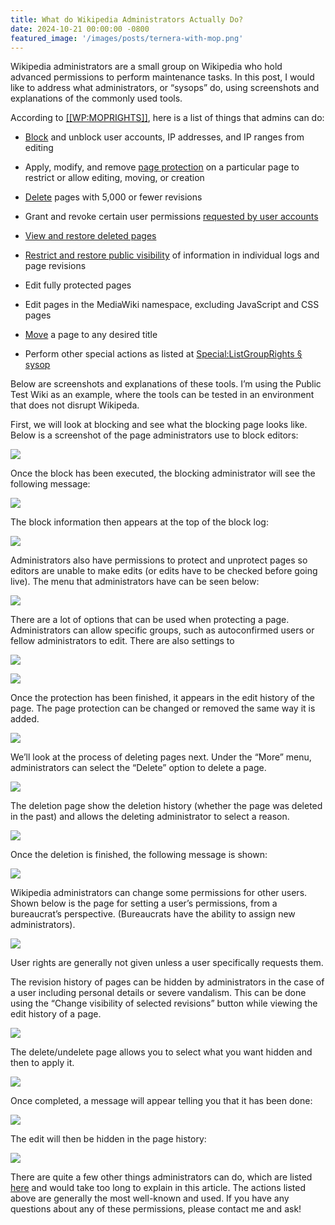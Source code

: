 ```yaml
---
title: What do Wikipedia Administrators Actually Do?
date: 2024-10-21 00:00:00 -0800
featured_image: '/images/posts/ternera-with-mop.png'
---
```


Wikipedia administrators are a small group on Wikipedia who hold advanced permissions to perform maintenance tasks. In this post, I would like to address what administrators, or “sysops” do, using screenshots and explanations of the commonly used tools.

According to [[[WP:MOPRIGHTS]]](https://en.wikipedia.org/wiki/WP:MOPRIGHTS), here is a list of things that admins can do:

* [Block](https://en.wikipedia.org/wiki/Wikipedia:Blocking_policy) and unblock user accounts, IP addresses, and IP ranges from editing

* Apply, modify, and remove [page protection](https://en.wikipedia.org/wiki/Wikipedia:Protection_policy) on a particular page to restrict or allow editing, moving, or creation

* [Delete](https://en.wikipedia.org/wiki/Wikipedia:Deletion_policy) pages with 5,000 or fewer revisions

* Grant and revoke certain user permissions [requested by user accounts](https://en.wikipedia.org/wiki/Wikipedia:Requests_for_permissions)

* [View and restore deleted pages](https://en.wikipedia.org/wiki/Wikipedia:Viewing_and_restoring_deleted_pages)

* [Restrict and restore public visibility](https://en.wikipedia.org/wiki/Wikipedia:RevDel) of information in individual logs and page revisions

* Edit fully protected pages

* Edit pages in the MediaWiki namespace, excluding JavaScript and CSS pages

* [Move](https://en.wikipedia.org/wiki/Help:Moving_a_page) a page to any desired title

* Perform other special actions as listed at [Special:ListGroupRights § sysop](https://en.wikipedia.org/wiki/Special:ListGroupRights#sysop)

Below are screenshots and explanations of these tools. I’m using the Public Test Wiki as an example, where the tools can be tested in an environment that does not disrupt Wikipeda.

First, we will look at blocking and see what the blocking page looks like. Below is a screenshot of the page administrators use to block editors:

![](https://cdn-images-1.medium.com/max/3368/1*ejkoPTn3dD32kB-dWpOs2g.png)

Once the block has been executed, the blocking administrator will see the following message:

![](https://cdn-images-1.medium.com/max/2000/1*y8mpxvn3NqiA2XuxlhGxyA.png)

The block information then appears at the top of the block log:

![](https://cdn-images-1.medium.com/max/3016/1*3LKYprxkHfoYlXbjPJkLjQ.png)

Administrators also have permissions to protect and unprotect pages so editors are unable to make edits (or edits have to be checked before going live). The menu that administrators have can be seen below:

![](https://cdn-images-1.medium.com/max/2000/1*Pcq9jC09IS7fx9BfTfdT3A.png)

There are a lot of options that can be used when protecting a page. Administrators can allow specific groups, such as autoconfirmed users or fellow administrators to edit. There are also settings to

![](https://cdn-images-1.medium.com/max/2000/1*pr4rTIIvuqS8jEYGtjRatw.png)

![](https://cdn-images-1.medium.com/max/2000/1*uvEYDlfMQ-QlF4CIYfWvqw.png)

Once the protection has been finished, it appears in the edit history of the page. The page protection can be changed or removed the same way it is added.

![](https://cdn-images-1.medium.com/max/2532/1*7HsnlaM80UyD8qmujenWoQ.png)

We’ll look at the process of deleting pages next. Under the “More” menu, administrators can select the “Delete” option to delete a page.

![](https://cdn-images-1.medium.com/max/2000/1*gpb41Icq4nGBCRYtfXSzUQ.png)

The deletion page show the deletion history (whether the page was deleted in the past) and allows the deleting administrator to select a reason.

![](https://cdn-images-1.medium.com/max/3044/1*hW3aEyQwJzIi1psObUAFvw.png)

Once the deletion is finished, the following message is shown:

![](https://cdn-images-1.medium.com/max/2000/1*0wrc3bCdxx9dFDISvneWkQ.png)

Wikipedia administrators can change some permissions for other users. Shown below is the page for setting a user’s permissions, from a bureaucrat’s perspective. (Bureaucrats have the ability to assign new administrators).

![](https://cdn-images-1.medium.com/max/2000/1*bdv9Z48cEbG_l1AAXhHLRw.png)

User rights are generally not given unless a user specifically requests them.

The revision history of pages can be hidden by administrators in the case of a user including personal details or severe vandalism. This can be done using the “Change visibility of selected revisions” button while viewing the edit history of a page.

![](https://cdn-images-1.medium.com/max/3014/1*yW76giIEz_M6w4vvi3Pq0A.png)

The delete/undelete page allows you to select what you want hidden and then to apply it.

![](https://cdn-images-1.medium.com/max/3030/1*DpwfhsYQZuZqeoGkCHKZ3A.png)

Once completed, a message will appear telling you that it has been done:

![](https://cdn-images-1.medium.com/max/2000/1*dY1kud4wSfuJHkkn-HHk8g.png)

The edit will then be hidden in the page history:

![](https://cdn-images-1.medium.com/max/2460/1*FY1kHmln6VJLyoZg5Eh-QQ.png)

There are quite a few other things administrators can do, which are listed [here](https://en.wikipedia.org/wiki/Special:ListGroupRights#sysop) and would take too long to explain in this article. The actions listed above are generally the most well-known and used. If you have any questions about any of these permissions, please contact me and ask!
